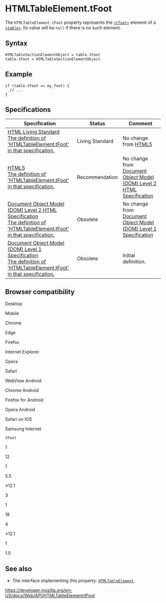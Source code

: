 HTMLTableElement.tFoot
======================

The `HTMLTableElement.tFoot` property represents the [`<tfoot>`](https://developer.mozilla.org/en-US/docs/Web/HTML/Element/tfoot) element of a [`<table>`](https://developer.mozilla.org/en-US/docs/Web/HTML/Element/table). Its value will be `null` if there is no such element.

Syntax
------

    HTMLTableSectionElementObject = table.tFoot
    table.tFoot = HTMLTableSectionElementObject

Example
-------

    if (table.tFoot == my_foot) {
      // ...
    }

Specifications
--------------

<table><thead><tr class="header"><th>Specification</th><th>Status</th><th>Comment</th></tr></thead><tbody><tr class="odd"><td><a href="https://html.spec.whatwg.org/multipage/tabular-data.html#dom-table-tfoot">HTML Living Standard<br />
<span class="small">The definition of 'HTMLTableElement.tFoot' in that specification.</span></a></td><td><span class="spec-living">Living Standard</span></td><td>No change from <a href="https://www.w3.org/TR/html52/">HTML5</a></td></tr><tr class="even"><td><a href="https://www.w3.org/TR/html52/tabular-data.html#dom-table-tfoot">HTML5<br />
<span class="small">The definition of 'HTMLTableElement.tFoot' in that specification.</span></a></td><td><span class="spec-rec">Recommendation</span></td><td>No change from <a href="https://www.w3.org/TR/DOM-Level-2-HTML/">Document Object Model (DOM) Level 2 HTML Specification</a></td></tr><tr class="odd"><td><a href="https://www.w3.org/TR/DOM-Level-2-HTML/html.html#ID-64197097">Document Object Model (DOM) Level 2 HTML Specification<br />
<span class="small">The definition of 'HTMLTableElement.tFoot' in that specification.</span></a></td><td><span class="spec-obsolete">Obsolete</span></td><td>No change from <a href="https://www.w3.org/TR/REC-DOM-Level-1/">Document Object Model (DOM) Level 1 Specification</a></td></tr><tr class="even"><td><a href="https://www.w3.org/TR/REC-DOM-Level-1/level-one-html.html#ID-64197097">Document Object Model (DOM) Level 1 Specification<br />
<span class="small">The definition of 'HTMLTableElement.tFoot' in that specification.</span></a></td><td><span class="spec-obsolete">Obsolete</span></td><td>Initial definition.</td></tr></tbody></table>

Browser compatibility
---------------------

Desktop

Mobile

Chrome

Edge

Firefox

Internet Explorer

Opera

Safari

WebView Android

Chrome Android

Firefox for Android

Opera Android

Safari on IOS

Samsung Internet

`tFoot`

1

12

1

5.5

≤12.1

3

1

18

4

≤12.1

1

1.0

See also
--------

-   The interface implementing this property: [`HTMLTableElement`](../htmltableelement).

<a href="https://developer.mozilla.org/en-US/docs/Web/API/HTMLTableElement/tFoot" class="_attribution-link">https://developer.mozilla.org/en-US/docs/Web/API/HTMLTableElement/tFoot</a>
